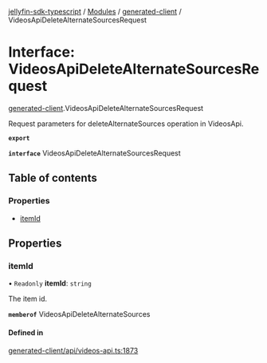 [jellyfin-sdk-typescript](../README.md) / [Modules](../modules.md) / [generated-client](../modules/generated_client.md) / VideosApiDeleteAlternateSourcesRequest

# Interface: VideosApiDeleteAlternateSourcesRequest

[generated-client](../modules/generated_client.md).VideosApiDeleteAlternateSourcesRequest

Request parameters for deleteAlternateSources operation in VideosApi.

**`export`**

**`interface`** VideosApiDeleteAlternateSourcesRequest

## Table of contents

### Properties

- [itemId](generated_client.VideosApiDeleteAlternateSourcesRequest.md#itemid)

## Properties

### itemId

• `Readonly` **itemId**: `string`

The item id.

**`memberof`** VideosApiDeleteAlternateSources

#### Defined in

[generated-client/api/videos-api.ts:1873](https://github.com/thornbill/jellyfin-sdk-typescript/blob/350a9a5/src/generated-client/api/videos-api.ts#L1873)
